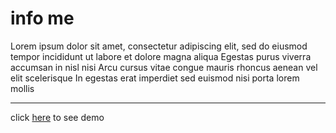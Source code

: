 
# info me
Lorem ipsum dolor sit amet, consectetur adipiscing elit, sed do eiusmod tempor incididunt ut labore et dolore magna aliqua Egestas purus viverra accumsan in nisl nisi Arcu cursus vitae congue mauris rhoncus aenean vel elit scelerisque In egestas erat imperdiet sed euismod nisi porta lorem mollis

---

click [here](https://amiryar6391.github.io/my-card/) to see demo

